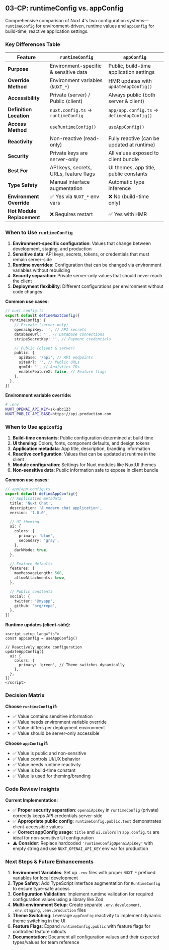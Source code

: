 ## 03-CP: runtimeConfig vs. appConfig

Comprehensive comparison of Nuxt 4's two configuration systems—`runtimeConfig` for environment-driven, runtime values and `appConfig` for build-time, reactive application settings.

### Key Differences Table

| Feature                    | `runtimeConfig`                        | `appConfig`                                |
| -------------------------- | -------------------------------------- | ------------------------------------------ |
| **Purpose**                | Environment-specific & sensitive data  | Public, build-time application settings    |
| **Override Method**        | Environment variables (`NUXT_*`)       | HMR updates with `updateAppConfig()`       |
| **Accessibility**          | Private (server) / Public (client)     | Always public (both server & client)       |
| **Definition Location**    | `nuxt.config.ts` → `runtimeConfig`     | `app/app.config.ts` → `defineAppConfig()`  |
| **Access Method**          | `useRuntimeConfig()`                   | `useAppConfig()`                           |
| **Reactivity**             | Non-reactive (read-only)               | Fully reactive (can be updated at runtime) |
| **Security**               | Private keys are server-only           | All values exposed to client bundle        |
| **Best For**               | API keys, secrets, URLs, feature flags | UI themes, app title, public constants     |
| **Type Safety**            | Manual interface augmentation          | Automatic type inference                   |
| **Environment Override**   | ✅ Yes via `NUXT_*` env vars           | ❌ No (build-time only)                    |
| **Hot Module Replacement** | ❌ Requires restart                    | ✅ Yes with HMR                            |

### When to Use `runtimeConfig`

1. **Environment-specific configuration**: Values that change between development, staging, and production
2. **Sensitive data**: API keys, secrets, tokens, or credentials that must remain server-side
3. **Runtime overrides**: Configuration that can be changed via environment variables without rebuilding
4. **Security separation**: Private server-only values that should never reach the client
5. **Deployment flexibility**: Different configurations per environment without code changes

**Common use cases:**

```typescript
// nuxt.config.ts
export default defineNuxtConfig({
  runtimeConfig: {
    // Private (server-only)
    openaiApiKey: '', // API secrets
    databaseUrl: '', // Database connections
    stripeSecretKey: '', // Payment credentials

    // Public (client & server)
    public: {
      apiBase: '/api', // API endpoints
      siteUrl: '', // Public URLs
      gtmId: '', // Analytics IDs
      enableFeatureX: false, // Feature flags
    },
  },
})
```

**Environment variable override:**

```bash
# .env
NUXT_OPENAI_API_KEY=sk-abc123
NUXT_PUBLIC_API_BASE=https://api.production.com
```

### When to Use `appConfig`

1. **Build-time constants**: Public configuration determined at build time
2. **UI theming**: Colors, fonts, component defaults, and design tokens
3. **Application metadata**: App title, description, branding information
4. **Reactive configuration**: Values that can be updated at runtime in the client
5. **Module configuration**: Settings for Nuxt modules like NuxtUI themes
6. **Non-sensitive data**: Public information safe to expose in client bundle

**Common use cases:**

```typescript
// app/app.config.ts
export default defineAppConfig({
  // Application metadata
  title: 'Nuxt Chat',
  description: 'A modern chat application',
  version: '1.0.0',

  // UI theming
  ui: {
    colors: {
      primary: 'blue',
      secondary: 'gray',
    },
    darkMode: true,
  },

  // Feature defaults
  features: {
    maxMessageLength: 500,
    allowAttachments: true,
  },

  // Public constants
  social: {
    twitter: '@myapp',
    github: 'org/repo',
  },
})
```

**Runtime updates (client-side):**

```vue
<script setup lang="ts">
const appConfig = useAppConfig()

// Reactively update configuration
updateAppConfig({
  ui: {
    colors: {
      primary: 'green', // Theme switches dynamically
    },
  },
})
</script>
```

### Decision Matrix

**Choose `runtimeConfig` if:**

- ✅ Value contains sensitive information
- ✅ Value needs environment variable override
- ✅ Value differs per deployment environment
- ✅ Value should be server-only accessible

**Choose `appConfig` if:**

- ✅ Value is public and non-sensitive
- ✅ Value controls UI/UX behavior
- ✅ Value needs runtime reactivity
- ✅ Value is build-time constant
- ✅ Value is used for theming/branding

### Code Review Insights

**Current Implementation:**

- ✅ **Proper security separation**: `openaiApiKey` in `runtimeConfig` (private) correctly keeps API credentials server-side
- ✅ **Appropriate public config**: `runtimeConfig.public.test` demonstrates client-accessible values
- ✅ **Correct appConfig usage**: `title` and `ui.colors` in `app.config.ts` are ideal for non-sensitive UI configuration
- ⚠️ **Consider**: Replace hardcoded `'runtimeConfigOpenaiApiKey'` with empty string and use `NUXT_OPENAI_API_KEY` env var for production

### Next Steps & Future Enhancements

1. **Environment Variables**: Set up `.env` files with proper `NUXT_*` prefixed variables for local development
2. **Type Safety**: Add TypeScript interface augmentation for `RuntimeConfig` to ensure type-safe access
3. **Configuration Validation**: Implement runtime validation for required configuration values using a library like Zod
4. **Multi-environment Setup**: Create separate `.env.development`, `.env.staging`, `.env.production` files
5. **Theme Switching**: Leverage `appConfig` reactivity to implement dynamic theme switching in the UI
6. **Feature Flags**: Expand `runtimeConfig.public` with feature flags for controlled feature rollouts
7. **Documentation**: Document all configuration values and their expected types/values for team reference
